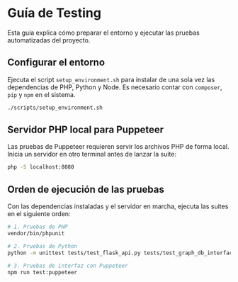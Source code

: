 # Guía de Testing

Esta guía explica cómo preparar el entorno y ejecutar las pruebas automatizadas del proyecto.

## Configurar el entorno

Ejecuta el script `setup_environment.sh` para instalar de una sola vez las dependencias de PHP, Python y Node. Es necesario contar con `composer`, `pip` y `npm` en el sistema.

```bash
./scripts/setup_environment.sh
```

## Servidor PHP local para Puppeteer

Las pruebas de Puppeteer requieren servir los archivos PHP de forma local. Inicia un servidor en otro terminal antes de lanzar la suite:

```bash
php -S localhost:8080
```

## Orden de ejecución de las pruebas

Con las dependencias instaladas y el servidor en marcha, ejecuta las suites en el siguiente orden:

```bash
# 1. Pruebas de PHP
vendor/bin/phpunit

# 2. Pruebas de Python
python -m unittest tests/test_flask_api.py tests/test_graph_db_interface.py

# 3. Pruebas de interfaz con Puppeteer
npm run test:puppeteer
```
